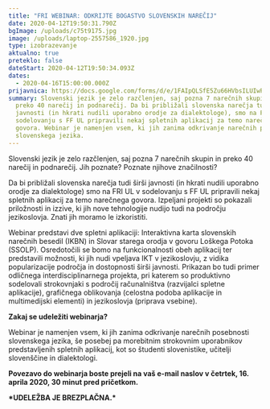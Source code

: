 ```yaml
---
title: "FRI WEBINAR: ODKRIJTE BOGASTVO SLOVENSKIH NAREČIJ"
date: 2020-04-12T19:50:31.790Z
bgImage: /uploads/c75t9175.jpg
image: /uploads/laptop-2557586_1920.jpg
type: izobrazevanje
aktualno: true
preteklo: false
dateStart: 2020-04-12T19:50:34.093Z
dates:
  - 2020-04-16T15:00:00.000Z
prijavnica: https://docs.google.com/forms/d/e/1FAIpQLSfE5Zu66HVbsILUIwPI6NMpn3Tn6lqAi-_bbbNXZ38JVNTLUg/viewform?usp=sf_link
summary: Slovenski jezik je zelo razčlenjen, saj pozna 7 narečnih skupin in
  preko 40 narečij in podnarečij. Da bi približali slovenska narečja tudi širši
  javnosti (in hkrati nudili uporabno orodje za dialektologe), smo na FRI UL v
  sodelovanju s FF UL pripravili nekaj spletnih aplikacij za temo narečnega
  govora. Webinar je namenjen vsem, ki jih zanima odkrivanje narečnih posebnosti
  slovenskega jezika.
---
```

Slovenski jezik je zelo razčlenjen, saj pozna 7 narečnih skupin in preko 40 narečij in podnarečij. Jih poznate? Poznate njihove značilnosti?

Da bi približali slovenska narečja tudi širši javnosti (in hkrati nudili uporabno orodje za dialektologe) smo na FRI UL v sodelovanju s FF UL pripravili nekaj spletnih aplikacij za temo narečnega govora. Izpeljani projekti so pokazali priložnosti in izzive, ki jih nove tehnologije nudijo tudi na področju jezikoslovja. Znati jih moramo le izkoristiti.

Webinar predstavi dve spletni aplikaciji: Interaktivna karta slovenskih narečnih besedil (IKBN) in Slovar starega orodja v govoru Loškega Potoka (SSOLP). Osredotočili se bomo na funkcionalnosti obeh aplikacij ter predstavili možnosti, ki jih nudi vpeljava IKT v jezikoslovju, z vidika popularizacije področja in dostopnosti širši javnosti. Prikazan bo tudi primer odličnega interdisciplinarnega projekta, pri katerem so produktivno sodelovali strokovnjaki s področij računalništva (razvijalci spletne aplikacije), grafičnega oblikovanja (celostna podoba aplikacije in multimedijski elementi) in jezikoslovja (priprava vsebine).

**Zakaj se udeležiti webinarja?**

Webinar je namenjen vsem, ki jih zanima odkrivanje narečnih posebnosti slovenskega jezika, še posebej pa morebitnim strokovnim uporabnikov predstavljenih spletnih aplikacij, kot so študenti slovenistike, učitelji slovenščine in dialektologi.

**Povezavo do webinarja boste prejeli na vaš e-mail naslov v četrtek, 16. aprila 2020, 30 minut pred pričetkom.**

**\*UDELEŽBA JE BREZPLAČNA.\***